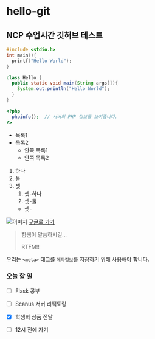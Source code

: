 # hello-git
## NCP 수업시간 깃허브 테스트


```c
#include <stdio.h>
int main(){
  printf("Hello World");
}
```

```java
class Hello {
  public static void main(String args[]){
    System.out.println("Hello World");
  }
}
```

```php
<?php
  phpinfo();  // 서버의 PHP 정보를 보여줍니다.
?>
```


* 목록1
* 목록2
  * 안쪽 목록1
  * 안쪽 목록2
  
1. 하나
1. 둘
1. 셋
   1. 셋-하나
   2. 셋-둘
   * 셋-

![이미지](https://www.google.com/images/branding/googlelogo/2x/googlelogo_color_272x92dp.png)
[구글로 가기](https://google.co.kr)

> 함쌤이 말씀하시길...
>
> RTFM!!

우리는 `<meta>` 태그를 `메타정보`를 저장하기 위해 사용해야 합니다.


### 오늘 할 일
- [ ] Flask 공부
- [ ] Scanus 서버 리팩토링
- [x] 학생회 상품 전달
- [ ] 12시 전에 자기


